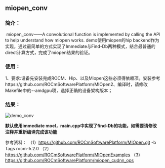 ## miopen_conv

### 简介：
​	miopen_conv——A convolutional function is implemented by calling the API to help understand how miopen works. 
demo使用miopen的hip backend作为实现，通过最简单的方式实现了Immediate与Find-Db两种模式，结合最普通的direct计算方式，完成了miopen结果的验证。

### 使用：
​	1、要求:设备先安装完成ROCM、Hip、以及Miopen这些必须得依赖项。安装参考https://github.com/ROCmSoftwarePlatform/MIOpen
​	2、编译时，请修改Makefile中的--amdgpu项，选择正确的设备架构版本；

### 结果：
![demo_conv](https://github.com/asr-sheep1/miopen_conv/assets/103491002/64101764-2cc0-4e0b-bfdf-ebe9d7afa2c0)

**默认使用immediate moel，main.cpp中实现了find-Db的功能，如需要请修改注释并重新编译完成该功能**

参考资料：
（1）https://github.com/ROCmSoftwarePlatform/MIOpen.git -b Tags rocm-5.2.0
（2）https://github.com/ROCmSoftwarePlatform/MIOpenExamples
（3）https://github.com/ROCmSoftwarePlatform/miopen_cudnn_ops


​		

